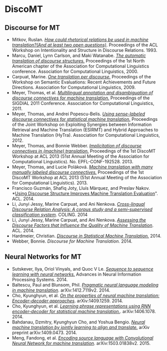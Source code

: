# DiscoMT #

## Discourse for MT ##

- Mitkov, Ruslan. *[How could rhetorical relations be used in machine translation?(And at least two open questions)](http://www.aclweb.org/anthology/W93-0223.pdf)*. Proceedings of the ACL Workshop on Intentionality and Structure in Discourse Relations. 1993.
- Marcu, Daniel, Lynn Carlson, and Maki Watanabe. *[The automatic translation of discourse structures.](http://ucrel.lancs.ac.uk/acl/A/A00/A00-2002.pdf)* Proceedings of the 1st North American chapter of the Association for Computational Linguistics conference. Association for Computational Linguistics, 2000.
- Carpuat, Marine. *[One translation per discourse.](http://www.seas.gwu.edu/~mtdiab/files/publications/refereed/49.pdf#page=31)* Proceedings of the Workshop on Semantic Evaluations: Recent Achievements and Future Directions. Association for Computational Linguistics, 2009.
- Meyer, Thomas, et al. *[Multilingual annotation and disambiguation of discourse connectives for machine translation.](http://infoscience.epfl.ch/record/165909/files/Meyer_SIGDIAL_2011.pdf)* Proceedings of the SIGDIAL 2011 Conference. Association for Computational Linguistics, 2011.
- Meyer, Thomas, and Andrei Popescu-Belis. *[Using sense-labeled discourse connectives for statistical machine translation.](http://infoscience.epfl.ch/record/192529/files/Meyer_EACL2012-HYTRA_2012.pdf)* Proceedings of the Joint Workshop on Exploiting Synergies between Information Retrieval and Machine Translation (ESIRMT) and Hybrid Approaches to Machine Translation (HyTra). Association for Computational Linguistics, 2012.
- Meyer, Thomas, and Bonnie Webber. *[Implicitation of discourse connectives in (machine) translation.](http://infoscience.epfl.ch/record/192528/files/Meyer_DISCOMT_2013.pdf)* Proceedings of the 1st DiscoMT Workshop at ACL 2013 (51st Annual Meeting of the Association for Computational Linguistics). No. EPFL-CONF-192528. 2013.
- Meyer, Thomas, and Lucie Poláková. *[Machine translation with many manually labeled discourse connectives.](http://infoscience.epfl.ch/record/192526/files/Meyer_DISCOMT-2_2013.pdf)* Proceedings of the 1st DiscoMT Workshop at ACL 2013 (51st Annual Meeting of the Association for Computational Linguistics). 2013.
- Francisco Guzmán, Shafiq Joty, Lluís Màrquez, and Preslav Nakov. *[Using Discourse Structure Improves Machine Translation Evaluation](http://www.aclweb.org/anthology/P/P14/P14-1065.pdf)". ACL. 2014.
- Li, Junyi Jessy, Marine Carpuat, and Ani Nenkova. *[Cross-lingual Discourse Relation Analysis: A corpus study and a semi-supervised classification system](http://www.aclweb.org/anthology/C14-1055)*. COLING. 2014
- Li, Junyi Jessy, Marine Carpuat, and Ani Nenkova. *[Assessing the Discourse Factors that Influence the Quality of Machine Translation](http://www.seas.upenn.edu/~ljunyi/papers/discourse_mt.pdf)*. ACL. 2014.
- Hardmeier, Christian. *[Discourse in Statistical Machine Translation.](http://www.diva-portal.org/smash/get/diva2:714202/FULLTEXT01.pdf)* 2014.
- Webber, Bonnie. *Discourse for Machine Translation.* 2014.

## Neural Networks for MT ##

- Sutskever, Ilya, Oriol Vinyals, and Quoc V Le. *[Sequence to sequence learning with neural networks.](http://papers.nips.cc/paper/5346-sequence-to-sequence-learning-with-neural-networks.pdf)* Advances in Neural Information Processing Systems. 2014.
- Baltescu, Paul and Blunsom, Phil. *[Pragmatic neural language modeling in machine translation](http://arxiv.org/pdf/1412.7119v2.pdf)*. arXiv:1412.7119v2. 2014.
- Cho, Kyunghyun, et al. *[On the properties of neural machine translation: Encoder-decoder approaches](http://arxiv.org/pdf/1409.1259.pdf)*. arXiv:1409.1259. 2014.
- Cho, Kyunghyun, et al. *[Learning phrase representations using RNN encoder-decoder for statistical machine translation.](http://arxiv.org/pdf/1406.1078)*. arXiv:1406.1078. 2014.
- Bahdanau, Dzmitry, Kyunghyun Cho, and Yoshua Bengio. *[Neural machine translation by jointly learning to align and translate.](http://arxiv.org/pdf/1409.0473)* arXiv preprint arXiv:1409.0473. 2014.
- Meng, Fandong, et al. *[Encoding source language with Convolutional Neural Network for machine translation](http://arxiv-web3.library.cornell.edu/pdf/1503.01838v2.pdf)*. arXiv:1503.01838v2. 2015.
